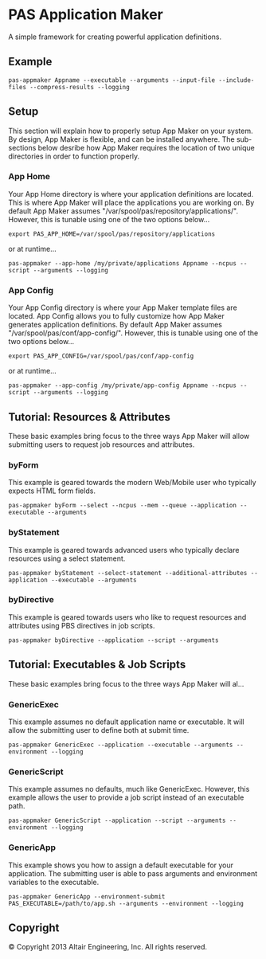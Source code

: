 # PAS Application Maker

A simple framework for creating powerful application definitions.

## Example

`pas-appmaker Appname --executable --arguments --input-file --include-files --compress-results --logging`

## Setup

This section will explain how to properly setup App Maker on your system. By design, App Maker is flexible, and can be installed anywhere.
The sub-sections below desribe how App Maker requires the location of two unique directories in order to function properly.

### App Home

Your App Home directory is where your application definitions are located. This is where App Maker will place the applications you are working on.
By default App Maker assumes "/var/spool/pas/repository/applications/". However, this is tunable using one of the two options below...

`export PAS_APP_HOME=/var/spool/pas/repository/applications`

or at runtime...

`pas-appmaker --app-home /my/private/applications Appname --ncpus --script --arguments --logging`

### App Config

Your App Config directory is where your App Maker template files are located. App Config allows you to fully customize how App Maker generates application definitions.
By default App Maker assumes "/var/spool/pas/conf/app-config/". However, this is tunable using one of the two options below...

`export PAS_APP_CONFIG=/var/spool/pas/conf/app-config`

or at runtime...

`pas-appmaker --app-config /my/private/app-config Appname --ncpus --script --arguments --logging`

## Tutorial: Resources & Attributes

These basic examples bring focus to the three ways App Maker will allow submitting users to request job resources and attributes.

### byForm

This example is geared towards the modern Web/Mobile user who typically expects HTML form fields.

`pas-appmaker byForm --select --ncpus --mem --queue --application --executable --arguments`

### byStatement

This example is geared towards advanced users who typically declare resources using a select statement.

`pas-appmaker byStatement --select-statement --additional-attributes --application --executable --arguments`

### byDirective

This example is geared towards users who like to request resources and attributes using PBS directives in job scripts.

`pas-appmaker byDirective --application --script --arguments`

## Tutorial: Executables & Job Scripts

These basic examples bring focus to the three ways App Maker will al...

### GenericExec

This example assumes no default application name or executable. It will allow the submitting user to define both at submit time.

`pas-appmaker GenericExec --application --executable --arguments --environment --logging`

### GenericScript

This example assumes no defaults, much like GenericExec. However, this example allows the user to provide a job script instead of an executable path.

`pas-appmaker GenericScript --application --script --arguments --environment --logging`

### GenericApp

This example shows you how to assign a default executable for your application. The submitting user is able to pass arguments and environment variables to the executable.

`pas-appmaker GenericApp --environment-submit PAS_EXECUTABLE=/path/to/app.sh --arguments --environment --logging`


## Copyright

© Copyright 2013 Altair Engineering, Inc. All rights reserved.